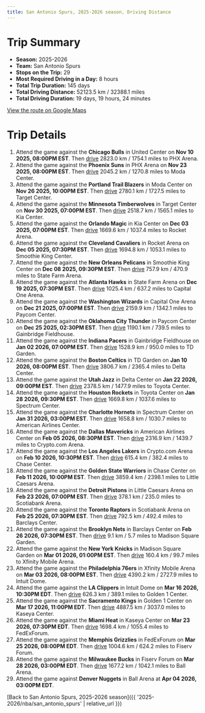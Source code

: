 ```yaml
---
title: San Antonio Spurs, 2025-2026 season, Driving Distance
---
```


# Trip Summary
- **Season:** 2025-2026
- **Team:** San Antonio Spurs
- **Stops on the Trip:** 29
- **Most Required Driving in a Day:** 8 hours
- **Total Trip Duration:** 145 days
- **Total Driving Distance:** 52123.5 km / 32388.1 miles
- **Total Driving Duration:** 19 days, 19 hours, 24 minutes

[View the route on Google Maps](https://www.google.com/maps/dir/United+Center+Chicago+IL/PHX+Arena+Phoenix+AZ/Moda+Center+Portland+OR/Target+Center+Minneapolis+MN/Kia+Center+Orlando+FL/Rocket+Arena+Cleveland+OH/Smoothie+King+Center+New+Orleans+LA/State+Farm+Arena+Atlanta+GA/Capital+One+Arena+Washington+DC/Paycom+Center+Oklahoma+City+OK/Gainbridge+Fieldhouse+Indianapolis+IN/TD+Garden+Boston+MA/Delta+Center+Salt+Lake+City+UT/Toyota+Center+Houston+TX/Spectrum+Center+Charlotte+NC/American+Airlines+Center+Dallas+TX/Crypto.com+Arena+Los+Angeles+CA/Chase+Center+San+Francisco+CA/Little+Caesars+Arena+Detroit+MI/Scotiabank+Arena+Toronto+ON/Barclays+Center+Brooklyn+NY/Madison+Square+Garden+New+York+NY/Xfinity+Mobile+Arena+Philadelphia+PA/Intuit+Dome+Inglewood+CA/Golden+1+Center+Sacramento+CA/Kaseya+Center+Miami+FL/FedExForum+Memphis+TN/Fiserv+Forum+Milwaukee+WI/Ball+Arena+Denver+CO)

# Trip Details
1. Attend the game against the **Chicago Bulls** in United Center on **Nov 10 2025, 08:00PM EST**. Then [drive](https://www.google.com/maps/dir/United+Center+Chicago+IL/PHX+Arena+Phoenix+AZ) 2823.0 km / 1754.1 miles to PHX Arena.
2. Attend the game against the **Phoenix Suns** in PHX Arena on **Nov 23 2025, 08:00PM EST**. Then [drive](https://www.google.com/maps/dir/PHX+Arena+Phoenix+AZ/Moda+Center+Portland+OR) 2045.2 km / 1270.8 miles to Moda Center.
3. Attend the game against the **Portland Trail Blazers** in Moda Center on **Nov 26 2025, 10:00PM EST**. Then [drive](https://www.google.com/maps/dir/Moda+Center+Portland+OR/Target+Center+Minneapolis+MN) 2780.1 km / 1727.5 miles to Target Center.
4. Attend the game against the **Minnesota Timberwolves** in Target Center on **Nov 30 2025, 07:00PM EST**. Then [drive](https://www.google.com/maps/dir/Target+Center+Minneapolis+MN/Kia+Center+Orlando+FL) 2518.7 km / 1565.1 miles to Kia Center.
5. Attend the game against the **Orlando Magic** in Kia Center on **Dec 03 2025, 07:00PM EST**. Then [drive](https://www.google.com/maps/dir/Kia+Center+Orlando+FL/Rocket+Arena+Cleveland+OH) 1669.6 km / 1037.4 miles to Rocket Arena.
6. Attend the game against the **Cleveland Cavaliers** in Rocket Arena on **Dec 05 2025, 07:30PM EST**. Then [drive](https://www.google.com/maps/dir/Rocket+Arena+Cleveland+OH/Smoothie+King+Center+New+Orleans+LA) 1694.8 km / 1053.1 miles to Smoothie King Center.
7. Attend the game against the **New Orleans Pelicans** in Smoothie King Center on **Dec 08 2025, 09:30PM EST**. Then [drive](https://www.google.com/maps/dir/Smoothie+King+Center+New+Orleans+LA/State+Farm+Arena+Atlanta+GA) 757.9 km / 470.9 miles to State Farm Arena.
8. Attend the game against the **Atlanta Hawks** in State Farm Arena on **Dec 19 2025, 07:30PM EST**. Then [drive](https://www.google.com/maps/dir/State+Farm+Arena+Atlanta+GA/Capital+One+Arena+Washington+DC) 1025.4 km / 637.2 miles to Capital One Arena.
9. Attend the game against the **Washington Wizards** in Capital One Arena on **Dec 21 2025, 07:00PM EST**. Then [drive](https://www.google.com/maps/dir/Capital+One+Arena+Washington+DC/Paycom+Center+Oklahoma+City+OK) 2159.9 km / 1342.1 miles to Paycom Center.
10. Attend the game against the **Oklahoma City Thunder** in Paycom Center on **Dec 25 2025, 02:30PM EST**. Then [drive](https://www.google.com/maps/dir/Paycom+Center+Oklahoma+City+OK/Gainbridge+Fieldhouse+Indianapolis+IN) 1190.1 km / 739.5 miles to Gainbridge Fieldhouse.
11. Attend the game against the **Indiana Pacers** in Gainbridge Fieldhouse on **Jan 02 2026, 07:00PM EST**. Then [drive](https://www.google.com/maps/dir/Gainbridge+Fieldhouse+Indianapolis+IN/TD+Garden+Boston+MA) 1528.9 km / 950.0 miles to TD Garden.
12. Attend the game against the **Boston Celtics** in TD Garden on **Jan 10 2026, 08:00PM EST**. Then [drive](https://www.google.com/maps/dir/TD+Garden+Boston+MA/Delta+Center+Salt+Lake+City+UT) 3806.7 km / 2365.4 miles to Delta Center.
13. Attend the game against the **Utah Jazz** in Delta Center on **Jan 22 2026, 09:00PM EST**. Then [drive](https://www.google.com/maps/dir/Delta+Center+Salt+Lake+City+UT/Toyota+Center+Houston+TX) 2378.5 km / 1477.9 miles to Toyota Center.
14. Attend the game against the **Houston Rockets** in Toyota Center on **Jan 28 2026, 09:30PM EST**. Then [drive](https://www.google.com/maps/dir/Toyota+Center+Houston+TX/Spectrum+Center+Charlotte+NC) 1669.8 km / 1037.6 miles to Spectrum Center.
15. Attend the game against the **Charlotte Hornets** in Spectrum Center on **Jan 31 2026, 03:00PM EST**. Then [drive](https://www.google.com/maps/dir/Spectrum+Center+Charlotte+NC/American+Airlines+Center+Dallas+TX) 1658.8 km / 1030.7 miles to American Airlines Center.
16. Attend the game against the **Dallas Mavericks** in American Airlines Center on **Feb 05 2026, 08:30PM EST**. Then [drive](https://www.google.com/maps/dir/American+Airlines+Center+Dallas+TX/Crypto.com+Arena+Los+Angeles+CA) 2316.9 km / 1439.7 miles to Crypto.com Arena.
17. Attend the game against the **Los Angeles Lakers** in Crypto.com Arena on **Feb 10 2026, 10:30PM EST**. Then [drive](https://www.google.com/maps/dir/Crypto.com+Arena+Los+Angeles+CA/Chase+Center+San+Francisco+CA) 615.4 km / 382.4 miles to Chase Center.
18. Attend the game against the **Golden State Warriors** in Chase Center on **Feb 11 2026, 10:00PM EST**. Then [drive](https://www.google.com/maps/dir/Chase+Center+San+Francisco+CA/Little+Caesars+Arena+Detroit+MI) 3859.4 km / 2398.1 miles to Little Caesars Arena.
19. Attend the game against the **Detroit Pistons** in Little Caesars Arena on **Feb 23 2026, 07:00PM EST**. Then [drive](https://www.google.com/maps/dir/Little+Caesars+Arena+Detroit+MI/Scotiabank+Arena+Toronto+ON) 378.1 km / 235.0 miles to Scotiabank Arena.
20. Attend the game against the **Toronto Raptors** in Scotiabank Arena on **Feb 25 2026, 07:30PM EST**. Then [drive](https://www.google.com/maps/dir/Scotiabank+Arena+Toronto+ON/Barclays+Center+Brooklyn+NY) 792.5 km / 492.4 miles to Barclays Center.
21. Attend the game against the **Brooklyn Nets** in Barclays Center on **Feb 26 2026, 07:30PM EST**. Then [drive](https://www.google.com/maps/dir/Barclays+Center+Brooklyn+NY/Madison+Square+Garden+New+York+NY) 9.1 km / 5.7 miles to Madison Square Garden.
22. Attend the game against the **New York Knicks** in Madison Square Garden on **Mar 01 2026, 01:00PM EST**. Then [drive](https://www.google.com/maps/dir/Madison+Square+Garden+New+York+NY/Xfinity+Mobile+Arena+Philadelphia+PA) 160.4 km / 99.7 miles to Xfinity Mobile Arena.
23. Attend the game against the **Philadelphia 76ers** in Xfinity Mobile Arena on **Mar 03 2026, 08:00PM EST**. Then [drive](https://www.google.com/maps/dir/Xfinity+Mobile+Arena+Philadelphia+PA/Intuit+Dome+Inglewood+CA) 4390.2 km / 2727.9 miles to Intuit Dome.
24. Attend the game against the **LA Clippers** in Intuit Dome on **Mar 16 2026, 10:30PM EDT**. Then [drive](https://www.google.com/maps/dir/Intuit+Dome+Inglewood+CA/Golden+1+Center+Sacramento+CA) 626.3 km / 389.1 miles to Golden 1 Center.
25. Attend the game against the **Sacramento Kings** in Golden 1 Center on **Mar 17 2026, 11:00PM EDT**. Then [drive](https://www.google.com/maps/dir/Golden+1+Center+Sacramento+CA/Kaseya+Center+Miami+FL) 4887.5 km / 3037.0 miles to Kaseya Center.
26. Attend the game against the **Miami Heat** in Kaseya Center on **Mar 23 2026, 07:30PM EDT**. Then [drive](https://www.google.com/maps/dir/Kaseya+Center+Miami+FL/FedExForum+Memphis+TN) 1698.4 km / 1055.4 miles to FedExForum.
27. Attend the game against the **Memphis Grizzlies** in FedExForum on **Mar 25 2026, 08:00PM EDT**. Then [drive](https://www.google.com/maps/dir/FedExForum+Memphis+TN/Fiserv+Forum+Milwaukee+WI) 1004.6 km / 624.2 miles to Fiserv Forum.
28. Attend the game against the **Milwaukee Bucks** in Fiserv Forum on **Mar 28 2026, 03:00PM EDT**. Then [drive](https://www.google.com/maps/dir/Fiserv+Forum+Milwaukee+WI/Ball+Arena+Denver+CO) 1677.2 km / 1042.1 miles to Ball Arena.
29. Attend the game against **Denver Nuggets** in Ball Arena at **Apr 04 2026, 03:00PM EDT**.

[Back to San Antonio Spurs, 2025-2026 season]({{ '2025-2026/nba/san_antonio_spurs' | relative_url }})
